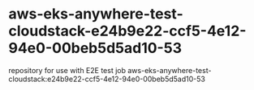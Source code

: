 # aws-eks-anywhere-test-cloudstack-e24b9e22-ccf5-4e12-94e0-00beb5d5ad10-53
repository for use with E2E test job aws-eks-anywhere-test-cloudstack:e24b9e22-ccf5-4e12-94e0-00beb5d5ad10-53

